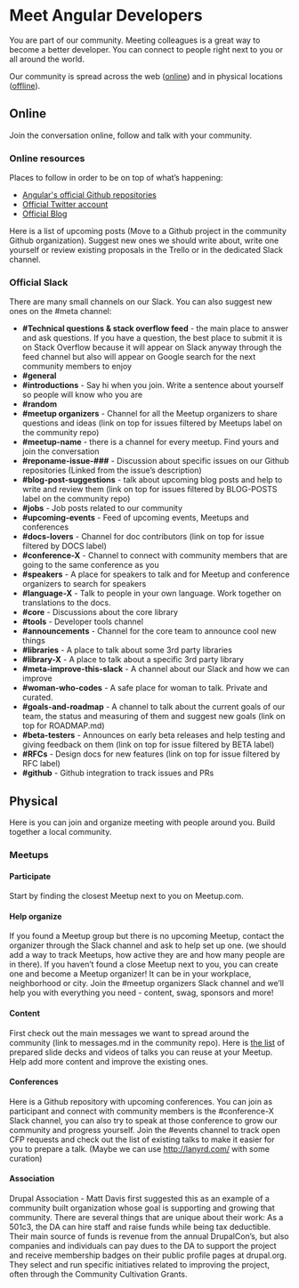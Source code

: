 # Meet Angular Developers

You are part of our community. 
Meeting colleagues is a great way to become a better developer.
You can connect to people right next to you or all around the world.

Our community is spread across the web ([online](#online)) and in physical locations ([offline](#physical)).

## Online
Join the conversation online, follow and talk with your community.

### Online resources
Places to follow in order to be on top of what’s happening:

* [Angular's official Github repositories](https://github.com/angular)
* [Official Twitter account](https://twitter.com/angular)
* [Official Blog](http://angularjs.blogspot.com/)

Here is a list of upcoming posts (Move to a Github project in the community Github organization).
Suggest new ones we should write about, write one yourself or review existing proposals in the Trello or in the dedicated Slack channel.

### Official Slack

There are many small channels on our Slack. You can also suggest new ones on the #meta channel:
* **#Technical questions & stack overflow feed** - the main place to answer and ask questions. If you have a question, the best place to submit it is on Stack Overflow because it will appear on Slack anyway through the feed channel but also will appear on Google search for the next community members to enjoy
* **#general**
* **#introductions** - Say hi when you join. Write a sentence about yourself so people will know who you are
* **#random**
* **#meetup organizers** - Channel for all the Meetup organizers to share questions and ideas (link on top for issues filtered by Meetups label on the community repo)
* **#meetup-name** - there is a channel for every meetup. Find yours and join the conversation
* **#reponame-issue-###** - Discussion about specific issues on our Github repositories (Linked from the issue’s description)
* **#blog-post-suggestions** - talk about upcoming blog posts and help to write and review them (link on top for issues filtered by BLOG-POSTS label on the community repo)
* **#jobs** - Job posts related to our community
* **#upcoming-events** - Feed of upcoming events, Meetups and conferences
* **#docs-lovers** - Channel for doc contributors (link on top for issue filtered by DOCS label)
* **#conference-X** - Channel to connect with community members that are going to the same conference as you
* **#speakers** - A place for speakers to talk and for Meetup and conference organizers to search for speakers
* **#language-X** - Talk to people in your own language. Work together on translations to the docs.
* **#core** - Discussions about the core library
* **#tools** - Developer tools channel
* **#announcements** - Channel for the core team to announce cool new things
* **#libraries** - A place to talk about some 3rd party libraries
* **#library-X** - A place to talk about a specific 3rd party library
* **#meta-improve-this-slack** - A channel about our Slack and how we can improve
* **#woman-who-codes** - A safe place for woman to talk. Private and curated.
* **#goals-and-roadmap** - A channel to talk about the current goals of our team, the status and measuring of them and suggest new goals (link on top for ROADMAP.md)
* **#beta-testers** - Announces on early beta releases and help testing and giving feedback on them (link on top for issue filtered by BETA label)
* **#RFCs** - Design docs for new features (link on top for issue filtered by RFC label)
* **#github** - Github integration to track issues and PRs

## Physical
Here is you can join and organize meeting with people around you. Build together a local community.

### Meetups

#### Participate
Start by finding the closest Meetup next to you on Meetup.com.

#### Help organize
If you found a Meetup group but there is no upcoming Meetup, contact the organizer through the Slack channel and ask to help set up one.  (we should add a way to track Meetups, how active they are and how many people are in there).
If you haven’t found a close Meetup next to you, you can create one and become a Meetup organizer!  It can be in your workplace, neighborhood or city.  Join the #meetup organizers Slack channel and we’ll help you with everything you need - content, swag, sponsors and more!

#### Content
First check out the main messages we want to spread around the community (link to messages.md in the community repo).
Here is [the list](https://github.com/AngularCommunity/content) of prepared slide decks and videos of talks you can reuse at your Meetup.
Help add more content and improve the existing ones.

#### Conferences
Here is a Github repository with upcoming conferences. 
You can join as participant and connect with community members is the #conference-X Slack channel, 
you can also try to speak at those conference to grow our community and progress yourself. 
Join the #events channel to track open CFP requests and check out the list of existing talks to make it easier for you to prepare a talk. 
(Maybe we can use http://lanyrd.com/ with some curation)

#### Association
Drupal Association - Matt Davis first suggested this as an example of a community built organization whose goal is supporting and growing that community. There are several things that are unique about their work:
As a 501c3, the DA can hire staff and raise funds while being tax deductible.
Their main source of funds is revenue from the annual DrupalCon’s, but also companies and individuals can pay dues to the DA to support the project and receive membership badges on their public profile pages at drupal.org.
They select and run specific initiatives related to improving the project, often through the Community Cultivation Grants.






